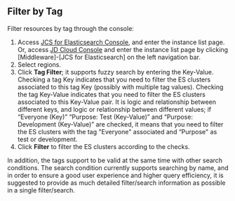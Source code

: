 ## Filter by Tag
Filter resources by tag through the console:</br>
1. Access [JCS for Elasticsearch Console](https://es-console.jdcloud.com/clusters), and enter the instance list page. Or, access [JD Cloud Console](https://console.jdcloud.com) and enter the instance list page by clicking [Middleware]-[JCS for Elasticsearch] on the left navigation bar.</br>
2. Select regions.</br>
3. Click **Tag Filter**; it supports fuzzy search by entering the Key-Value. Checking a tag Key indicates that you need to filter the ES clusters associated to this tag Key (possibly with multiple tag values). Checking the tag Key-Value indicates that you need to filter the ES clusters associated to this Key-Value pair. It is logic and relationship between different keys, and logic or relationship between different values; if “Everyone (Key)” “Purpose: Test (Key-Value)” and “Purpose: Development (Key-Value)” are checked, it means that you need to filter the ES clusters with the tag "Everyone" associated and “Purpose" as test or development.</br>
4. Click **Filter** to filter the ES clusters according to the checks.</br>

In addition, the tags support to be valid at the same time with other search conditions. The search condition currently supports searching by name, and in order to ensure a good user experience and higher query efficiency, it is suggested to provide as much detailed filter/search information as possible in a single filter/search.
